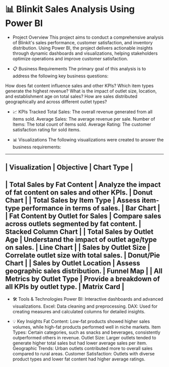 # 📊 Blinkit Sales Analysis Using Power BI

* Project Overview
This project aims to conduct a comprehensive analysis of Blinkit's sales performance, customer satisfaction, and inventory distribution. Using Power BI, the project delivers actionable insights through dynamic dashboards and visualizations, helping stakeholders optimize operations and improve customer satisfaction.

* 📋 Business Requirements
The primary goal of this analysis is to address the following key business questions:

How does fat content influence sales and other KPIs?
Which item types generate the highest revenue?
What is the impact of outlet size, location, and establishment age on total sales?
How are sales distributed geographically and across different outlet types?

* 📈 KPIs Tracked
Total Sales: The overall revenue generated from all items sold.
Average Sales: The average revenue per sale.
Number of Items: The total count of items sold.
Average Rating: The customer satisfaction rating for sold items.

* 📊 Visualizations
The following visualizations were created to answer the business requirements:
--------------------------------------------------------------------------------------------------------------------------
|     Visualization             |    	Objective                                                 |  	Chart Type           |
--------------------------------------------------------------------------------------------------------------------------
| Total Sales by Fat Content      |	Analyze the impact of fat content on sales and other KPIs.    |	Donut Chart          |
| Total Sales by Item Type	      | Assess item-type performance in terms of sales.	              | Bar Chart            |
| Fat Content by Outlet for Sales	| Compare sales across outlets segmented by fat content.	      | Stacked Column Chart |
| Total Sales by Outlet Age       |	Understand the impact of outlet age/type on sales.	          | Line Chart           |
| Sales by Outlet Size	          | Correlate outlet size with total sales.                       |	Donut/Pie Chart      |
| Sales by Outlet Location	      | Assess geographic sales distribution.                         |	Funnel Map           |
| All Metrics by Outlet Type	    | Provide a breakdown of all KPIs by outlet type.               |	Matrix Card          |
--------------------------------------------------------------------------------------------------------------------------


* 🛠️ Tools & Technologies
Power BI: Interactive dashboards and advanced visualizations.
Excel: Data cleaning and preprocessing.
DAX: Used for creating measures and calculated columns for detailed insights.

* 💡 Key Insights
Fat Content: Low-fat products showed higher sales volumes, while high-fat products performed well in niche markets.
Item Types: Certain categories, such as snacks and beverages, consistently outperformed others in revenue.
Outlet Size: Larger outlets tended to generate higher total sales but had lower average sales per item.
Geographic Trends: Urban outlets contributed more to overall sales compared to rural areas.
Customer Satisfaction: Outlets with diverse product types and lower fat content had higher average ratings.
